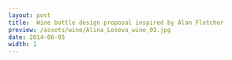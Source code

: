 ```yaml
---
layout: post
title:  Wine bottle design proposal inspired by Alan Fletcher
preview: /assets/wine/Alina_Loseva_wine_03.jpg
date: 2014-06-03
width: 1
---
```

